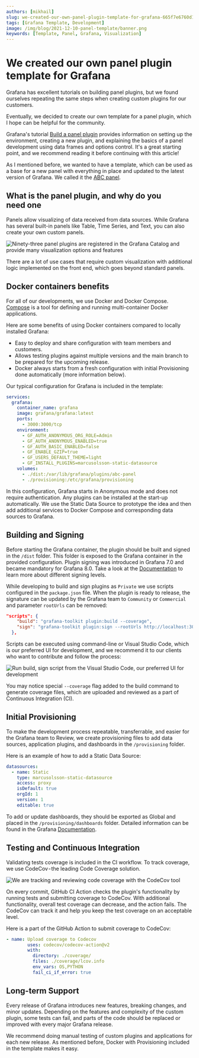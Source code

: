 ```yaml
---
authors: [mikhail]
slug: we-created-our-own-panel-plugin-template-for-grafana-665f7e6760d1
tags: [Grafana Template, Development]
image: /img/blog/2021-12-10-panel-template/banner.png
keywords: [Template, Panel, Grafana, Visualization]
---
```


# We created our own panel plugin template for Grafana

Grafana has excellent tutorials on building panel plugins, but we found ourselves repeating the same steps when creating custom plugins for our customers.

<!--truncate-->

Eventually, we decided to create our own template for a panel plugin, which I hope can be helpful for the community.

Grafana's tutorial [Build a panel plugin](https://grafana.com/tutorials/build-a-panel-plugin/) provides information on setting up the environment, creating a new plugin, and explaining the basics of a panel development using data frames and options control. It's a great starting point, and we recommend reading it before continuing with this article!

As I mentioned before, we wanted to have a template, which can be used as a base for a new panel with everything in place and updated to the latest version of Grafana. We called it the [ABC panel](https://github.com/VolkovLabs/volkovlabs-abc-panel).

## What is the panel plugin, and why do you need one

Panels allow visualizing of data received from data sources. While Grafana has several built-in panels like Table, Time Series, and Text, you can also create your own custom panels.

![Ninety-three panel plugins are registered in the Grafana Catalog and provide many visualization options and features](panels.png)

There are a lot of use cases that require custom visualization with additional logic implemented on the front end, which goes beyond standard panels. 

## Docker containers benefits

For all of our developments, we use Docker and Docker Compose. [Compose](https://docs.docker.com/compose/) is a tool for defining and running multi-container Docker applications.

Here are some benefits of using Docker containers compared to locally installed Grafana:

- Easy to deploy and share configuration with team members and customers.
- Allows testing plugins against multiple versions and the main branch to be prepared for the upcoming release.
- Docker always starts from a fresh configuration with initial Provisioning done automatically (more information below).

Our typical configuration for Grafana is included in the template:

```yaml
services:
  grafana:
    container_name: grafana
    image: grafana/grafana:latest
    ports:
      - 3000:3000/tcp
    environment:
      - GF_AUTH_ANONYMOUS_ORG_ROLE=Admin
      - GF_AUTH_ANONYMOUS_ENABLED=true
      - GF_AUTH_BASIC_ENABLED=false
      - GF_ENABLE_GZIP=true
      - GF_USERS_DEFAULT_THEME=light
      - GF_INSTALL_PLUGINS=marcusolsson-static-datasource
    volumes:
      - ./dist:/var/lib/grafana/plugins/abc-panel
      - ./provisioning:/etc/grafana/provisioning
```

In this configuration, Grafana starts in Anonymous mode and does not require authentication. Any plugins can be installed at the start-up automatically. We use the Static Data Source to prototype the idea and then add additional services to Docker Compose and corresponding data sources to Grafana.

## Building and Signing

Before starting the Grafana container, the plugin should be built and signed in the `/dist` folder. This folder is exposed to the Grafana container in the provided configuration. Plugin signing was introduced in Grafana 7.0 and became mandatory for Grafana 8.0. Take a look at the [Documentation](https://grafana.com/docs/grafana/latest/developers/plugins/sign-a-plugin/) to learn more about different signing levels.

While developing to build and sign plugins as `Private` we use scripts configured in the `package.json` file. When the plugin is ready to release, the signature can be updated by the Grafana team to `Community` or `Commercial` and parameter `rootUrls` can be removed:

```json
"scripts": {
    "build": "grafana-toolkit plugin:build --coverage",
    "sign": "grafana-toolkit plugin:sign --rootUrls http://localhost:3000/",
  },
```

Scripts can be executed using command-line or Visual Studio Code, which is our preferred UI for development, and we recommend it to our clients who want to contribute and follow the process:

![Run build, sign script from the Visual Studio Code, our preferred UI for development](vscode.png)

You may notice special `--coverage` flag added to the build command to generate coverage files, which are uploaded and reviewed as a part of Continuous Integration (CI).

## Initial Provisioning

To make the development process repeatable, transferrable, and easier for the Grafana team to Review, we create provisioning files to add data sources, application plugins, and dashboards in the `/provisioning` folder.

Here is an example of how to add a Static Data Source:

```yaml
datasources:
  - name: Static
    type: marcusolsson-static-datasource
    access: proxy
    isDefault: true
    orgId: 1
    version: 1
    editable: true
```

To add or update dashboards, they should be exported as Global and placed in the `/provisioning/dashboards` folder. Detailed information can be found in the Grafana [Documentation](https://grafana.com/docs/grafana/latest/administration/provisioning/).

## Testing and Continuous Integration

Validating tests coverage is included in the CI workflow. To track coverage, we use CodeCov - the leading Code Coverage solution.

![We are tracking and reviewing code coverage with the CodeCov tool](codecov.png)

On every commit, GitHub CI Action checks the plugin's functionality by running tests and submitting coverage to CodeCov. With additional functionality, overall test coverage can decrease, and the action fails. The CodeCov can track it and help you keep the test coverage on an acceptable level.

Here is a part of the GitHub Action to submit coverage to CodeCov:

```yaml
- name: Upload coverage to Codecov
        uses: codecov/codecov-action@v2
        with:
          directory: ./coverage/
          files: ./coverage/lcov.info
          env_vars: OS,PYTHON
          fail_ci_if_error: true
```

## Long-term Support

Every release of Grafana introduces new features, breaking changes, and minor updates. Depending on the features and complexity of the custom plugin, some tests can fail, and parts of the code should be replaced or improved with every major Grafana release.

We recommend doing manual testing of custom plugins and applications for each new release. As mentioned before, Docker with Provisioning included in the template makes it easy.
